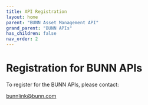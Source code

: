 ```yaml
---
title: API Registration
layout: home
parent: "BUNN Asset Management API"
grand_parent: "BUNN APIs"
has_children: false
nav_order: 2
---
```


# Registration for BUNN APIs

To register for the BUNN APIs, please contact: 

bunnlink@bunn.com
